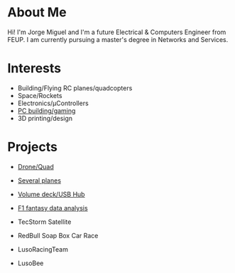 # About Me
  Hi! I'm Jorge Miguel and I'm a future Electrical & Computers Engineer from FEUP. I am currently pursuing a master's degree in Networks and Services.

# Interests
  - Building/Flying RC planes/quadcopters
  - Space/Rockets
  - Electronics/μControllers
  - [PC building/gaming](int/pc_specs.md)
  - 3D printing/design

# Projects
  - [Drone/Quad](proj/f450quad.md)
  - [Several planes](proj/planes.md)
  - [Volume deck/USB Hub](proj/deck.md)
  - [F1 fantasy data analysis](proj/f1_fantasy.md)

  - TecStorm Satellite
  - RedBull Soap Box Car Race
  - LusoRacingTeam
  - LusoBee

